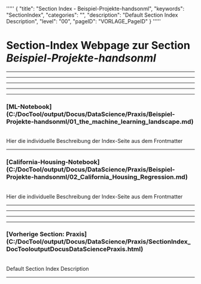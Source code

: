 '''''
{
"title": "Section Index - Beispiel-Projekte-handsonml",
"keywords": "SectionIndex",
"categories": "",
"description": "Default Section Index Description",
"level": "00",
"pageID": "VORLAGE_PageID"
}
'''''


<h1>Section-Index Webpage zur Section <i>Beispiel-Projekte-handsonml</i></h1>

<hr><hr><hr><hr><hr>


<h3>[ML-Notebook](C:/DocTool/output/Docus/DataScience/Praxis/Beispiel-Projekte-handsonml/01_the_machine_learning_landscape.md)</h3><br>Hier die individuelle Beschreibung der Index-Seite aus dem Frontmatter<hr>


<h3>[California-Housing-Notebook](C:/DocTool/output/Docus/DataScience/Praxis/Beispiel-Projekte-handsonml/02_California_Housing_Regression.md)</h3><br>Hier die individuelle Beschreibung der Index-Seite aus dem Frontmatter<hr><hr><hr><hr><h3>[Vorherige Section: Praxis](C:/DocTool/output/Docus/DataScience/Praxis/SectionIndex_DocTooloutputDocusDataSciencePraxis.html)</h3><br>Default Section Index Description<hr>